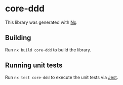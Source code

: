 # core-ddd

This library was generated with [Nx](https://nx.dev).

## Building

Run `nx build core-ddd` to build the library.

## Running unit tests

Run `nx test core-ddd` to execute the unit tests via [Jest](https://jestjs.io).
